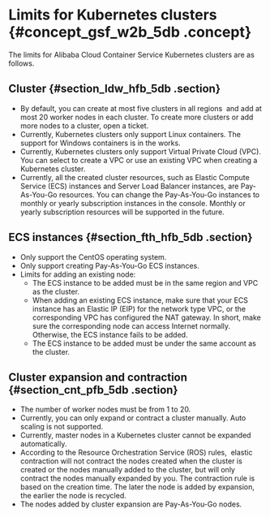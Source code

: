 # Limits for Kubernetes clusters {#concept_gsf_w2b_5db .concept}

The limits for Alibaba Cloud Container Service Kubernetes clusters are as follows.

## Cluster {#section_ldw_hfb_5db .section}

-   By default, you can create at most five clusters in all regions  and add at most 20 worker nodes in each cluster. To create more clusters or add more nodes to a cluster, open a ticket.
-   Currently, Kubernetes clusters only support Linux containers. The support for Windows containers is in the works.
-   Currently, Kubernetes clusters only support Virtual Private Cloud \(VPC\).  You can select to create a VPC or use an existing VPC when creating a Kubernetes cluster.
-   Currently, all the created cluster resources, such as Elastic Compute Service \(ECS\) instances and Server Load Balancer instances, are Pay-As-You-Go resources. You can change the Pay-As-You-Go instances to monthly or yearly subscription instances in the console. Monthly or yearly subscription resources will be supported in the future.

## ECS instances {#section_fth_hfb_5db .section}

-   Only support the CentOS operating system.
-   Only support creating Pay-As-You-Go ECS instances.
-   Limits for adding an existing node:
    -   The ECS instance to be added must be in the same region and VPC as the cluster.
    -   When adding an existing ECS instance, make sure that your ECS instance has an Elastic IP \(EIP\) for the network type VPC, or the corresponding VPC has configured the NAT gateway. In short, make sure the corresponding node can access Internet normally. Otherwise, the ECS instance fails to be added.
    -   The ECS instance to be added must be under the same account as the cluster.

## Cluster expansion and contraction {#section_cnt_pfb_5db .section}

-   The number of worker nodes must be from 1 to 20.
-   Currently, you can only expand or contract a cluster manually. Auto scaling is not supported.
-   Currently, master nodes in a Kubernetes cluster cannot be expanded automatically.
-   According to the Resource Orchestration Service \(ROS\) rules,  elastic contraction will not contract the nodes created when the cluster is created or the nodes manually added to the cluster, but will only contract the nodes manually expanded by you. The contraction rule is based on the creation time. The later the node is added by expansion, the earlier the node is recycled.
-   The nodes added by cluster expansion are Pay-As-You-Go nodes.

